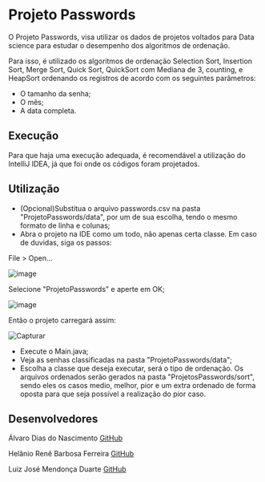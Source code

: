 # Projeto Passwords

O Projeto Passwords, visa utilizar os dados de projetos voltados para Data science para estudar o desempenho dos algoritmos de ordenação.

Para isso, é utilizado os algoritmos de ordenação Selection Sort, Insertion Sort, Merge Sort, Quick Sort, QuickSort com Mediana de 3, counting, e HeapSort 
ordenando os registros de acordo com os seguintes parâmetros:

- O tamanho da senha;
- O mês;
- A data completa.

## Execução

Para que haja uma execução adequada, é recomendável a utilização do IntelliJ IDEA, já que foi onde os códigos foram projetados.

## Utilização

- (Opcional)Substitua o arquivo passwords.csv na pasta "ProjetoPasswords/data", por um de sua escolha, tendo o mesmo formato de linha e colunas;
- Abra o projeto na IDE como um todo, não apenas certa classe. Em caso de duvidas, siga os passos:

File > Open...

![image](https://user-images.githubusercontent.com/81391610/235383367-74215169-8df2-428d-9574-a9aa0c628ad4.png)

Selecione "ProjetoPasswords" e aperte em OK;

![image](https://user-images.githubusercontent.com/81391610/235383449-fccd4507-42ac-4c60-952d-07260d666030.png)

Então o projeto carregará assim:

![Capturar](https://user-images.githubusercontent.com/81391610/235383048-9f98fd42-7a8a-422d-9047-1efd9531b722.PNG)

- Execute o Main.java;
- Veja as senhas classificadas na pasta "ProjetoPasswords/data";
- Escolha a classe que deseja executar, será o tipo de ordenação. Os arquivos ordenados serão gerados na pasta "ProjetosPasswords/sort", sendo eles os casos medio, melhor, pior e um extra ordenado de forma oposta para que seja possível a realização do pior caso.

## Desenvolvedores
Álvaro Dias do Nascimento [GitHub](https://github.com/Elvaro-KSKSKS)

Helânio Renê Barbosa Ferreira [GitHub](https://github.com/helaniobf)

Luiz José Mendonça Duarte [GitHub](https://github.com/LuizJDuarte)

